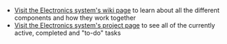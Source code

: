 * [Visit the Electronics system's wiki page](https://github.com/jasonwebb/tc-maker-4x4-router/wiki/Electronics-system) to learn about all the different components and how they work together
* [Visit the Electronics system's project page](https://github.com/jasonwebb/tc-maker-4x4-router/projects/2) to see all of the currently active, completed and "to-do" tasks
